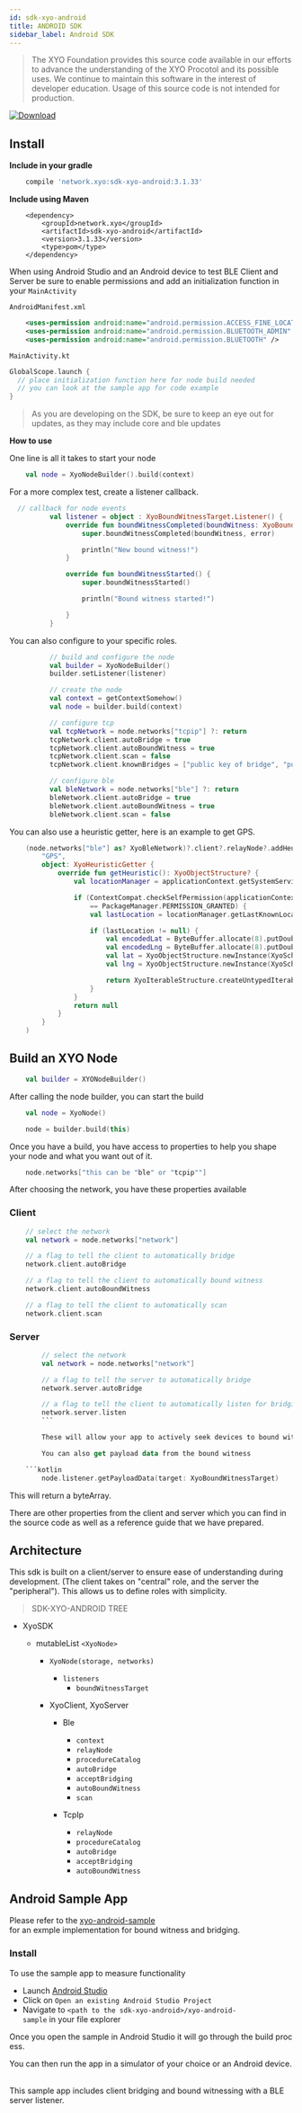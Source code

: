 ```yaml
---
id: sdk-xyo-android
title: ANDROID SDK
sidebar_label: Android SDK
---
```


> The XYO Foundation provides this source code available in our efforts to advance the understanding of the XYO Procotol and its possible uses. We continue to maintain this software in the interest of developer education. Usage of this source code is not intended for production. 

[![Download](https://api.bintray.com/packages/xyoraclenetwork/xyo/sdk-xyo-android/images/download.svg) ](https://bintray.com/xyoraclenetwork/xyo/sdk-xyo-android/_latestVersion)

## Install

**Include in your gradle**

```gradle
    compile 'network.xyo:sdk-xyo-android:3.1.33'
```

**Include using Maven**

```maven
    <dependency>
        <groupId>network.xyo</groupId>
        <artifactId>sdk-xyo-android</artifactId>
        <version>3.1.33</version>
        <type>pom</type>    
    </dependency>
```

When using Android Studio and an Android device to test BLE Client and Server be sure to enable permissions and add an initialization function in your `MainActivity` 

`AndroidManifest.xml`

```xml
    <uses-permission android:name="android.permission.ACCESS_FINE_LOCATION" />
    <uses-permission android:name="android.permission.BLUETOOTH_ADMIN" />
    <uses-permission android:name="android.permission.BLUETOOTH" />
```

`MainActivity.kt`

```kotlin
GlobalScope.launch {
  // place initialization function here for node build needed
  // you can look at the sample app for code example
}
```

> As you are developing on the SDK, be sure to keep an eye out for updates, as they may include core and ble updates 

**How to use**

One line is all it takes to start your node 

```kotlin
    val node = XyoNodeBuilder().build(context)
```

For a more complex test, create a listener callback.

```kotlin
  // callback for node events
          val listener = object : XyoBoundWitnessTarget.Listener() {
              override fun boundWitnessCompleted(boundWitness: XyoBoundWitness?, error: String?) {
                  super.boundWitnessCompleted(boundWitness, error)

                  println("New bound witness!")
              }

              override fun boundWitnessStarted() {
                  super.boundWitnessStarted()

                  println("Bound witness started!")

              }
          }       
```

You can also configure to your specific roles.

```kotlin
          // build and configure the node
          val builder = XyoNodeBuilder()
          builder.setListener(listener)

          // create the node
          val context = getContextSomehow()
          val node = builder.build(context)

          // configure tcp
          val tcpNetwork = node.networks["tcpip"] ?: return
          tcpNetwork.client.autoBridge = true
          tcpNetwork.client.autoBoundWitness = true
          tcpNetwork.client.scan = false
          tcpNetwork.client.knownBridges = ["public key of bridge", "public key of bridge"]

          // configure ble
          val bleNetwork = node.networks["ble"] ?: return
          bleNetwork.client.autoBridge = true
          bleNetwork.client.autoBoundWitness = true
          bleNetwork.client.scan = false
```

You can also use a heuristic getter, here is an example to get GPS.

```kotlin
    (node.networks["ble"] as? XyoBleNetwork)?.client?.relayNode?.addHeuristic(
        "GPS",
        object: XyoHeuristicGetter {
            override fun getHeuristic(): XyoObjectStructure? {
                val locationManager = applicationContext.getSystemService(Context.LOCATION_SERVICE) as LocationManager

                if (ContextCompat.checkSelfPermission(applicationContext, android.Manifest.permission.ACCESS_FINE_LOCATION)
                    == PackageManager.PERMISSION_GRANTED) {
                    val lastLocation = locationManager.getLastKnownLocation(LocationManager.GPS_PROVIDER)

                    if (lastLocation != null) {
                        val encodedLat = ByteBuffer.allocate(8).putDouble(lastLocation.latitude).array()
                        val encodedLng = ByteBuffer.allocate(8).putDouble(lastLocation.longitude).array()
                        val lat = XyoObjectStructure.newInstance(XyoSchemas.LAT, encodedLat)
                        val lng = XyoObjectStructure.newInstance(XyoSchemas.LNG, encodedLng)

                        return XyoIterableStructure.createUntypedIterableObject(XyoSchemas.GPS, arrayOf(lat, lng))
                    }
                }
                return null
            }
        }
    )
```

 ## Build an XYO Node

```kotlin
    val builder = XYONodeBuilder()
```

After calling the node builder, you can start the build

```kotlin
    val node = XyoNode()

    node = builder.build(this)
```

Once you have a build, you have access to properties to help you shape your node and what you want out of it. 

```kotlin
    node.networks["this can be "ble" or "tcpip""]
```

After choosing the network, you have these properties available

### Client

```kotlin
    // select the network
    val network = node.networks["network"]

    // a flag to tell the client to automatically bridge
    network.client.autoBridge

    // a flag to tell the client to automatically bound witness 
    network.client.autoBoundWitness

    // a flag to tell the client to automatically scan
    network.client.scan
```

### Server

````kotlin
        // select the network 
        val network = node.networks["network"]

        // a flag to tell the server to automatically bridge
        network.server.autoBridge

        // a flag to tell the client to automatically listen for bridging
        network.server.listen
        ```

        These will allow your app to actively seek devices to bound witness with and bridge from the client to the server.

        You can also get payload data from the bound witness 

    ```kotlin
        node.listener.getPayloadData(target: XyoBoundWitnessTarget)
````

This will return a byteArray.

There are other properties from the client and server which you can find in the source code as well as a reference guide that we have prepared. 

## Architecture

This sdk is built on a client/server to ensure ease of understanding during development. (The client takes on "central" role, and the server the "peripheral"). This allows us to define roles with simplicity. 

> SDK-XYO-ANDROID TREE

-   XyoSDK

    -   mutableList `<XyoNode>` 

        -   `XyoNode(storage, networks)`
            -   `listeners`
                -   `boundWitnessTarget`
        -   XyoClient, XyoServer

            -   Ble

                -   `context`
                -   `relayNode`
                -   `procedureCatalog`
                -   `autoBridge`
                -   `acceptBridging`
                -   `autoBoundWitness`
                -   `scan`

            -   TcpIp
                -   `relayNode`
                -   `procedureCatalog`
                -   `autoBridge`
                -   `acceptBridging`
                -   `autoBoundWitness`

## Android Sample App

Please refer to the [xyo-android-sample](https://github.com/XYOracleNetwork/sdk-xyo-android/blob/master/xyo-android-sample/src/main/java/network/xyo/sdk/sample/MainActivity.kt) for an exmple implementation for bound witness and bridging. 

### Install

To use the sample app to measure functionality

-   Launch [Android Studio](https://developer.android.com/studio/install)
-   Click on `Open an existing Android Studio Project`
-   Navigate to `<path to the sdk-xyo-android>/xyo-android-sample` in your file explorer

Once you open the sample in Android Studio it will go through the build process.

You can then run the app in a simulator of your choice or an Android device. 

This sample app includes client bridging and bound witnessing with a BLE server listener.
